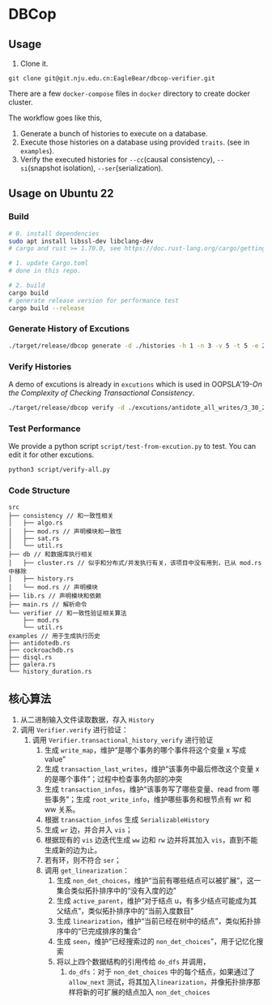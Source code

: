 # DBCop

## Usage

1. Clone it.

```
git clone git@git.nju.edu.cn:EagleBear/dbcop-verifier.git
```

<!--
2. Compile and install using `cargo` and run. Make sure `~/.cargo/bin` is in your system path.

```
cd dbcop
dbcop install --path .
dbcop --help
```
-->

There are a few `docker-compose` files in `docker` directory to create docker cluster.

The workflow goes like this,

1. Generate a bunch of histories to execute on a database.
2. Execute those histories on a database using provided `traits`. (see in `examples`).
3. Verify the executed histories for `--cc`(causal consistency), `--si`(snapshot isolation), `--ser`(serialization).

## Usage on Ubuntu 22

### Build

```sh
# 0. install dependencies
sudo apt install libssl-dev libclang-dev
# cargo and rust >= 1.70.0, see https://doc.rust-lang.org/cargo/getting-started/installation.html

# 1. update Cargo.toml
# done in this repo.

# 2. build
cargo build
# generate release version for performance test
cargo build --release
```

### Generate History of Excutions

```sh
./target/release/dbcop generate -d ./histories -h 1 -n 3 -v 5 -t 5 -e 2
```

### Verify Histories

A demo of excutions is already in `excutions` which is used in OOPSLA'19-_On the Complexity of Checking Transactional
Consistency_.

```sh
./target/release/dbcop verify -d ./excutions/antidote_all_writes/3_30_20_180/hist-00000 -o ./results -c ser
```

### Test Performance

We provide a python script `script/test-from-excution.py` to test. You can edit it for other excutions.

```sh
python3 script/verify-all.py
```

### Code Structure

```
src
├── consistency // 和一致性相关
│   ├── algo.rs
│   ├── mod.rs // 声明模块和一致性
│   ├── sat.rs
│   └── util.rs
├── db // 和数据库执行相关
│   ├── cluster.rs // 似乎和分布式/并发执行有关，该项目中没有用到，已从 mod.rs 中移除
│   ├── history.rs
│   └── mod.rs // 声明模块
├── lib.rs // 声明模块和依赖
├── main.rs // 解析命令
└── verifier // 和一致性验证相关算法
    ├── mod.rs
    └── util.rs
examples // 用于生成执行历史
├── antidotedb.rs
├── cockroachdb.rs
├── disql.rs
├── galera.rs
└── history_duration.rs
```

## 核心算法

1. 从二进制输入文件读取数据，存入 `History`
2. 调用 `Verifier.verify` 进行验证：
    1. 调用 `Verifier.transactional_history_verify` 进行验证
        1. 生成 `write_map`，维护“是哪个事务的哪个事件将这个变量 x 写成 value”
        2. 生成 `transaction_last_writes`，维护“该事务中最后修改这个变量 x 的是哪个事件”；过程中检查事务内部的冲突
        3. 生成 `transaction_infos`，维护“该事务写了哪些变量、read from 哪些事务”；生成 `root_write_info`，维护哪些事务和根节点有
           wr 和 ww 关系。
        4. 根据 `transaction_infos` 生成 `SerializableHistory`
        5. 生成 `wr` 边，并合并入 `vis`；
        6. 根据现有的 `vis` 边迭代生成 `ww` 边和 `rw` 边并将其加入 `vis`，直到不能生成新的边为止。
        7. 若有环，则不符合 `ser`；
        8. 调用 `get_linearization`：
            1. 生成 `non_det_choices`，维护“当前有哪些结点可以被扩展”，这一集合类似拓扑排序中的“没有入度的边”
            2. 生成 `active_parent`，维护“对于结点 u，有多少结点可能成为其父结点”，类似拓扑排序中的“当前入度数目”
            3. 生成 `linearization`，维护“当前已经在树中的结点”，类似拓扑排序中的“已完成排序的集合”
            4. 生成 `seen`，维护“已经搜索过的 `non_det_choices`”，用于记忆化搜索
            5. 将以上四个数据结构的引用传给 `do_dfs` 并调用，
                1. `do_dfs`：对于 `non_det_choices` 中的每个结点，如果通过了 `allow_next` 测试，将其加入`linearization`，并像拓扑排序那样将新的可扩展的结点加入 `non_det_choices`